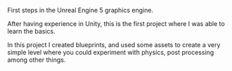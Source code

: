First steps in the Unreal Engine 5 graphics engine. 

After having experience in Unity, this is the first project where I was able to learn the basics.

In this project I created blueprints, and used some assets to create a very simple level where you could experiment with physics, post processing among other things.
